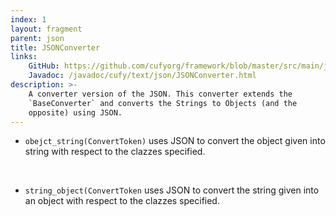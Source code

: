 ```yaml
---
index: 1
layout: fragment
parent: json
title: JSONConverter
links:
    GitHub: https://github.com/cufyorg/framework/blob/master/src/main/java/cufy/text/json/JSONConverter.java
    Javadoc: /javadoc/cufy/text/json/JSONConverter.html
description: >-
    A converter version of the JSON. This converter extends the
    `BaseConverter` and converts the Strings to Objects (and the
    opposite) using JSON.
---
```


- `obejct_string(ConvertToken)` uses JSON to convert the object given
into string with respect to the clazzes specified.
<br>

- `string_object(ConvertToken` uses JSON to convert the string given
into an object with respect to the clazzes specified.